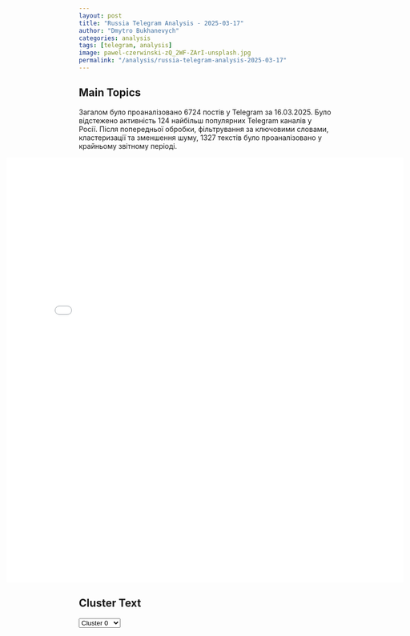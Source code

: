 ```yaml
---
layout: post
title: "Russia Telegram Analysis - 2025-03-17"
author: "Dmytro Bukhanevych"
categories: analysis
tags: [telegram, analysis]
image: pawel-czerwinski-zQ_2WF-ZArI-unsplash.jpg
permalink: "/analysis/russia-telegram-analysis-2025-03-17"
---
```


<style>
    /* Adjusting iframe-container styles */
    .wide-iframe-container {
        width: calc(100% + 30vw);  /* Extending the width */
        margin-left: -15vw;       /* Negative margin to push to the left */
        overflow: hidden;         /* In case the iframe content spills over */
    }

    .wide-iframe-container iframe {
        width: 100%;  /* Making the iframe take the full width of its container */
        border: none; /* Removing any borders from the iframe */
    }

    /* Toggle mechanism */
    .hidden {
        display: none;
    }
    
    .show-content-target:checked + .show-content {
        display: block;
    }
</style>

<h2>Main Topics</h2>
<p>Загалом було проаналізовано 6724 постів у Telegram за 16.03.2025. Було відстежено активність 124 найбільш популярних Telegram каналів у Росії. Після попередньої обробки, фільтрування за ключовими словами, кластеризації та зменшення шуму, 1327 текстів було проаналізовано у крайньому звітному періоді.</p>
<!-- Embedding Main Plotly Visualization -->
<div class="wide-iframe-container">
    <iframe src="{{site.baseurl}}/visualizations/2025-03-17/fig_topics_time.html" height="850"></iframe>
</div>


<h2>Cluster Text</h2>

<!-- Dropdown to select a cluster -->
<select id="clusterSelector" onchange="displayClusterText()">
<option value="0">Cluster 0</option><option value="1">Cluster 1</option><option value="2">Cluster 2</option><option value="3">Cluster 3</option><option value="4">Cluster 4</option><option value="5">Cluster 5</option><option value="6">Cluster 6</option><option value="7">Cluster 7</option><option value="8">Cluster 8</option><option value="9">Cluster 9</option><option value="10">Cluster 10</option><option value="11">Cluster 11</option><option value="12">Cluster 12</option><option value="13">Cluster 13</option><option value="14">Cluster 14</option><option value="15">Cluster 15</option>
</select>

<!-- Display area for the selected cluster's text -->
<div id="clusterTextDisplay" class="hidden"></div>

<script type="text/javascript">
    var clusterDetails = {"0": "<b>Total Posts:</b> 186<br><b>Date:</b> 2025-03-16 04:09:26+00:00<br><b>Author:</b> dimsmirnov175<br><b>Link:</b> https://t.me/s/dimsmirnov175/92801<br><b>Subscribers:</b> 349050<br><b>Text:</b> \u0422\u0435\u043a\u0441\u0442: \u041c\u0438\u043d\u043e\u0431\u043e\u0440\u043e\u043d\u044b \u0420\u043e\u0441\u0441\u0438\u0438:\u0412 \u0442\u0435\u0447\u0435\u043d\u0438\u0435 \u043f\u0440\u043e\u0448\u0435\u0434\u0448\u0435\u0439 \u043d\u043e\u0447\u0438 \u0434\u0435\u0436\u0443\u0440\u043d\u044b\u043c\u0438 \u0441\u0440\u0435\u0434\u0441\u0442\u0432\u0430\u043c\u0438 \u041f\u0412\u041e \u043f\u0435\u0440\u0435\u0445\u0432\u0430\u0447\u0435\u043d \u0438 \u0443\u043d\u0438\u0447\u0442\u043e\u0436\u0435\u043d 31 \u0443\u043a\u0440\u0430\u0438\u043d\u0441\u043a\u0438\u0439 \u0431\u0435\u0441\u043f\u0438\u043b\u043e\u0442\u043d\u044b\u0439 \u043b\u0435\u0442\u0430\u0442\u0435\u043b\u044c\u043d\u044b\u0439 \u0430\u043f\u043f\u0430\u0440\u0430\u0442: 16 \u0411\u041f\u041b\u0410 \u2013 \u043d\u0430\u0434 \u0442\u0435\u0440\u0440\u0438\u0442\u043e\u0440\u0438\u0435\u0439 \u0412\u043e\u0440\u043e\u043d\u0435\u0436\u0441\u043a\u043e\u0439 \u043e\u0431\u043b\u0430\u0441\u0442\u0438, 9 \u0411\u041f\u041b\u0410 \u2013 \u043d\u0430\u0434 \u0442\u0435\u0440\u0440\u0438\u0442\u043e\u0440\u0438\u0435\u0439 \u0411\u0435\u043b\u0433\u043e\u0440\u043e\u0434\u0441\u043a\u043e\u0439 \u043e\u0431\u043b\u0430\u0441\u0442\u0438, 5 \u0411\u041f\u041b\u0410 \u2013 \u043d\u0430\u0434 \u0442\u0435\u0440\u0440\u0438\u0442\u043e\u0440\u0438\u0435\u0439 \u0420\u043e\u0441\u0442\u043e\u0432\u0441\u043a\u043e\u0439 \u043e\u0431\u043b\u0430\u0441\u0442\u0438,1 \u0411\u041f\u041b\u0410 \u2013 \u043d\u0430\u0434 \u0442\u0435\u0440\u0440\u0438\u0442\u043e\u0440\u0438\u0435\u0439 \u041a\u0443\u0440\u0441\u043a\u043e\u0439 \u043e\u0431\u043b\u0430\u0441\u0442\u0438.\u041f\u043e\u0434\u043f\u0438\u0448\u0438\u0441\u044c \u043d\u0430 \u041f\u0423\u041b N3", "1": "<b>Total Posts:</b> 114<br><b>Date:</b> 2025-03-16 07:02:36+00:00<br><b>Author:</b> ejdailyru<br><b>Link:</b> https://t.me/s/ejdailyru/310172<br><b>Subscribers:</b> 569298<br><b>Text:</b> \u0422\u0435\u043a\u0441\u0442: \u0426\u0435\u043d\u0442\u0440\u0430\u043b\u044c\u043d\u043e\u0435 \u043a\u043e\u043c\u0430\u043d\u0434\u043e\u0432\u0430\u043d\u0438\u0435 \u0421\u0428\u0410 \u043f\u0443\u0431\u043b\u0438\u043a\u0443\u0435\u0442 \u043a\u0430\u0434\u0440\u044b \u0443\u0434\u0430\u0440\u043e\u0432 \u043f\u043e \u0439\u0435\u043c\u0435\u043d\u0441\u043a\u0438\u043c \u0445\u0443\u0441\u0438\u0442\u0430\u043c, \u043a\u043e\u0442\u043e\u0440\u044b\u043c \u0422\u0440\u0430\u043c\u043f \u043d\u0430\u043a\u0430\u043d\u0443\u043d\u0435 \u0432\u044b\u0434\u0432\u0438\u043d\u0443\u043b \u0443\u043b\u044c\u0442\u0438\u043c\u0430\u0442\u0443\u043c \u043e \u043f\u0440\u0435\u043a\u0440\u0430\u0449\u0435\u043d\u0438\u0438 \u0430\u0442\u0430\u043a \u0432 \u041a\u0440\u0430\u0441\u043d\u043e\u043c \u043c\u043e\u0440\u0435. \u041f\u043e \u0434\u0430\u043d\u043d\u044b\u043c CNN, \u043f\u043b\u0430\u043d\u0438\u0440\u0443\u044e\u0442\u0441\u044f \u0432\u043e\u0437\u0434\u0443\u0448\u043d\u044b\u0435 \u0443\u0434\u0430\u0440\u044b, \u043e \u043d\u0430\u0437\u0435\u043c\u043d\u043e\u0439 \u043e\u043f\u0435\u0440\u0430\u0446\u0438\u0438 \u043f\u043e\u043a\u0430 \u0440\u0435\u0447\u0438 \u043d\u0435 \u0438\u0434\u0435\u0442. \u0422\u0435\u043c \u0432\u0440\u0435\u043c\u0435\u043d\u0435\u043c \u0419\u0435\u043c\u0435\u043d \u0437\u0430\u044f\u0432\u0438\u043b, \u0447\u0442\u043e \u0432\u0441\u043b\u0435\u0434\u0441\u0442\u0432\u0438\u0435 \u0443\u0434\u0430\u0440\u043e\u0432 \u043f\u043e\u0433\u0438\u0431\u043b\u0438 \u0441\u0432\u044b\u0448\u0435 30 \u0433\u0440\u0430\u0436\u0434\u0430\u043d\u0441\u043a\u0438\u0445, \u0430 \u0442\u0430\u043a\u0436\u0435 \u043f\u043e\u0441\u0442\u0440\u0430\u0434\u0430\u043b\u0430 \u044d\u043b\u0435\u043a\u0442\u0440\u043e\u0441\u0442\u0430\u043d\u0446\u0438\u044f, \u0447\u0442\u043e \u043f\u0440\u0438\u0432\u0435\u043b\u043e \u043a \u043e\u0442\u043a\u043b\u044e\u0447\u0435\u043d\u0438\u044f\u043c \u0441\u0432\u0435\u0442\u0430 \u0432 \u0433\u043e\u0440\u043e\u0434\u0435 \u0414\u0430\u0445\u044c\u044f\u043d. \u0425\u0443\u0441\u0438\u0442\u044b \u0432\u044b\u0440\u0430\u0437\u0438\u043b\u0438 \u0436\u0435\u043b\u0430\u043d\u0438\u0435 \u043d\u0430\u0447\u0430\u0442\u044c \u043f\u0435\u0440\u0435\u0433\u043e\u0432\u043e\u0440\u044b \u0441 \u0421\u0428\u0410 \u0432 \u0441\u043b\u0443\u0447\u0430\u0435 \u0441\u043e\u043e\u0442\u0432\u0435\u0442\u0441\u0442\u0432\u0443\u044e\u0449\u0435\u0433\u043e \u043d\u0430\u043c\u0435\u0440\u0435\u043d\u0438\u044f \u0441\u043e \u0441\u0442\u043e\u0440\u043e\u043d\u044b \u0412\u0430\u0448\u0438\u043d\u0433\u0442\u043e\u043d\u0430, \u0441\u043e\u043e\u0431\u0449\u0430\u0435\u0442 Al Araby.\u041f\u043b\u0430\u0442\u0444\u043e\u0440\u043c\u0430 X (ru)|\u041f\u043b\u0430\u0442\u0444\u043e\u0440\u043ca \u0425 (eng)|BlueSky|WhatsApp", "2": "<b>Total Posts:</b> 56<br><b>Date:</b> 2025-03-16 17:43:54+00:00<br><b>Author:</b> ukr_2025_ru<br><b>Link:</b> https://t.me/s/ukr_2025_ru/237898<br><b>Subscribers:</b> 485215<br><b>Text:</b> \u0422\u0435\u043a\u0441\u0442: \u2755 \u041e\u043f\u0430\u0441\u043d\u043e\u0441\u0442\u044c \u0430\u0442\u0430\u043a\u0438 \u0411\u041f\u041b\u0410 \u043e\u0431\u044a\u044f\u0432\u043b\u0435\u043d\u0430 \u0432 \u0422\u0430\u043c\u0431\u043e\u0432\u0441\u043a\u043e\u0439 \u043e\u0431\u043b\u0430\u0441\u0442\u0438\u0414\u0440\u0443\u0433\u0438\u0435 \u043d\u043e\u0432\u043e\u0441\u0442\u0438 \u043a \u044d\u0442\u043e\u043c\u0443 \u0447\u0430\u0441\u0443:\ud83d\udfe6 \u0410\u0440\u0442\u0438\u043b\u043b\u0435\u0440\u0438\u044f \u0412\u0421\u0423 \u0443\u043d\u0438\u0447\u0442\u043e\u0436\u0438\u043b\u0430 \u043f\u0440\u0430\u043a\u0442\u0438\u0447\u0435\u0441\u043a\u0438 \u0432\u0441\u0435 \u0434\u043e\u043c\u0430 \u0432 \u0445\u0443\u0442\u043e\u0440\u0430\u0445 \u0418\u0432\u0430\u0448\u043a\u043e\u0432\u0441\u043a\u0438\u0439 \u0438 \u041f\u0440\u0430\u0432\u0434\u0430 \u0432 \u041a\u0443\u0440\u0441\u043a\u043e\u0439 \u043e\u0431\u043b\u0430\u0441\u0442\u0438, \u043f\u044b\u0442\u0430\u044f\u0441\u044c \u043e\u0441\u0442\u0430\u043d\u043e\u0432\u0438\u0442\u044c \u043f\u0440\u043e\u0434\u0432\u0438\u0436\u0435\u043d\u0438\u0435 \u0440\u043e\u0441\u0441\u0438\u0439\u0441\u043a\u0438\u0445 \u0441\u0438\u043b, \u0440\u0430\u0441\u0441\u043a\u0430\u0437\u0430\u043b \u0421\u041c\u0418 \u0431\u043e\u0435\u0446 \u0441\u043f\u0435\u0446\u043d\u0430\u0437\u0430 \"\u0410\u0445\u043c\u0430\u0442\" \u0433\u0440\u0443\u043f\u043f\u0438\u0440\u043e\u0432\u043a\u0438 \u0432\u043e\u0439\u0441\u043a \"\u0421\u0435\u0432\u0435\u0440\" \u0441 \u043f\u043e\u0437\u044b\u0432\u043d\u044b\u043c \"\u0420\u0430\u043b\u044c\u0444\".\ud83d\udfe6 \u0411\u044b\u0432\u0448\u0435\u0433\u043e \u0443\u043a\u0440\u0430\u0438\u043d\u0441\u043a\u043e\u0433\u043e \u0432\u043e\u0435\u043d\u043d\u043e\u0441\u043b\u0443\u0436\u0430\u0449\u0435\u0433\u043e \u0437\u0430\u0434\u0435\u0440\u0436\u0430\u043b\u0438 \u0432 \u043e\u0441\u0432\u043e\u0431\u043e\u0436\u0434\u0435\u043d\u043d\u043e\u043c \u041a\u0443\u0440\u0430\u0445\u043e\u0432\u043e \u0414\u041d\u0420 \u0432 \u0440\u0430\u043c\u043a\u0430\u0445 \u043f\u0430\u0442\u0440\u0443\u043b\u0438\u0440\u043e\u0432\u0430\u043d\u0438\u044f \u0433\u043e\u0440\u043e\u0434\u0430 \u0438 \u043e\u0442\u0440\u0430\u0431\u043e\u0442\u043a\u0438 \u043e\u043f\u0435\u0440\u0430\u0442\u0438\u0432\u043d\u043e\u0439 \u0438\u043d\u0444\u043e\u0440\u043c\u0430\u0446\u0438\u0438, \u043e\u043d \u0434\u043e\u0431\u0440\u043e\u0432\u043e\u043b\u044c\u043d\u043e \u0432\u0441\u0442\u0443\u043f\u0438\u043b \u0432 \u0412\u0421\u0423 \u0438 \u0443\u0447\u0430\u0441\u0442\u0432\u043e\u0432\u0430\u043b \u0432 \u043e\u0431\u0441\u0442\u0440\u0435\u043b\u0430\u0445 \u0414\u043e\u043d\u0431\u0430\u0441\u0441\u0430, \u0440\u0430\u0441\u0441\u043a\u0430\u0437\u0430\u043b \u0420\u0418\u0410 \u041d\u043e\u0432\u043e\u0441\u0442\u0438 \u0441\u043e\u0442\u0440\u0443\u0434\u043d\u0438\u043a \u041c\u0412\u0414 \u043f\u043e \u0414\u041d\u0420 \u0441 \u043f\u043e\u0437\u044b\u0432\u043d\u044b\u043c \"\u041c\u043e\u0441\u043a\u0432\u0430\";\ud83d\udfe6 \u0425\u0443\u0441\u0438\u0442\u044b \u043f\u0440\u0438\u0433\u0440\u043e\u0437\u0438\u043b\u0438 \u0430\u0442\u0430\u043a\u043e\u0432\u0430\u0442\u044c \u0432\u0441\u0435 \u0432\u043e\u0435\u043d\u043d\u044b\u0435 \u043a\u043e\u0440\u0430\u0431\u043b\u0438 \u0421\u0428\u0410 \u0432 \u041a\u0440\u0430\u0441\u043d\u043e\u043c \u043c\u043e\u0440\u0435 \u0432 \u043e\u0442\u0432\u0435\u0442 \u043d\u0430 \u0443\u0434\u0430\u0440\u044b \u043f\u043e \u0419\u0435\u043c\u0435\u043d\u0443;\ud83d\udfe6 \u0412\u043b\u0430\u0441\u0442\u0438 \u0424\u0438\u043d\u043b\u044f\u043d\u0434\u0438\u0438, \u043a \u043a\u043e\u0442\u043e\u0440\u044b\u043c \u0421\u0428\u0410 \u043e\u0431\u0440\u0430\u0442\u0438\u043b\u0438\u0441\u044c \u0437\u0430 \u044d\u043a\u0441\u043f\u043e\u0440\u0442\u043e\u043c \u044f\u0438\u0446 \u043d\u0430 \u0444\u043e\u043d\u0435 \u0438\u0445 \u0434\u0435\u0444\u0438\u0446\u0438\u0442\u0430 \u0432 \u0441\u0442\u0440\u0430\u043d\u0435, \u043e\u0442\u043a\u0430\u0437\u0430\u043b\u0438\u0441\u044c \u043f\u0440\u0435\u0434\u043e\u0441\u0442\u0430\u0432\u043b\u044f\u0442\u044c \u044f\u0439\u0446\u0430 \u043d\u0430 \u0444\u043e\u043d\u0435 \u0432\u043e\u0437\u043c\u043e\u0436\u043d\u044b\u0445 \u0442\u0440\u0443\u0434\u043d\u043e\u0441\u0442\u0435\u0439 \u0441 \u0431\u044e\u0440\u043e\u043a\u0440\u0430\u0442\u0438\u0435\u0439 \u0438 \u043f\u0440\u043e\u0432\u0435\u0440\u043a\u0430\u043c\u0438, \u0441\u043e\u043e\u0431\u0449\u0438\u043b \u0442\u0435\u043b\u0435\u0440\u0430\u0434\u0438\u043e\u0432\u0435\u0449\u0430\u0442\u0435\u043b\u044c Yle.\u0423\u043a\u0440\u0430\u0438\u043d\u0430.\u0440\u0443 \u2014 \u043f\u043e\u0434\u043f\u0438\u0441\u0430\u0442\u044c\u0441\u044f \u0438 \u0437\u043d\u0430\u0442\u044c \u0431\u043e\u043b\u044c\u0448\u0435 \ud83d\udc4d", "3": "<b>Total Posts:</b> 49<br><b>Date:</b> 2025-03-16 13:03:30+00:00<br><b>Author:</b> dva_majors<br><b>Link:</b> https://t.me/s/dva_majors/66900<br><b>Subscribers:</b> 1235883<br><b>Text:</b> \u0422\u0435\u043a\u0441\u0442: \u0414\u0435\u043b\u0430\u043b \u044d\u0442\u043e\u0442 \u043f\u043e\u0441\u0442 \u043f\u0440\u043e \u0431\u0430\u0431\u0443\u0448\u043a\u0443 \u0438 \u0437\u0443\u0431 \u043d\u0430 \u0437\u0443\u0431 \u043d\u0435 \u043f\u043e\u043f\u0430\u0434\u0430\u043b \u043e\u0442 \u0437\u043b\u043e\u0441\u0442\u0438 \u0438 \u043e\u0442\u0447\u0430\u044f\u043d\u0438\u044f. \u041f\u0440\u043e\u0441\u0442\u043e \u0434\u043e\u043b\u0431\u0430\u043d\u043d\u044b\u0435 \u0442\u0432\u0430\u0440\u0438.\u042f \u043f\u043e\u043c\u043d\u044e \u0442\u0435 \u0434\u043d\u0438 \u043f\u0440\u043e\u0440\u044b\u0432\u043e\u0432 \u0412\u0421\u0423. \u0418\u043d\u0444\u043e\u0440\u043c\u0430\u0446\u0438\u043e\u043d\u043d\u044b\u0439 \u0434\u0438\u0441\u0441\u043e\u043d\u0430\u043d\u0441 \u0438\u0437-\u0437\u0430 \u0442\u0432\u0430\u0440\u0435\u0439, \u043a\u043e\u0442\u043e\u0440\u044b\u0435 \u043f\u0438\u0441\u0430\u043b\u0438 \"\u0447\u0442\u043e \u043d\u0438\u0447\u0435\u0433\u043e \u0441\u0442\u0440\u0430\u0448\u043d\u043e\u0433\u043e \u0442\u0430\u043c \u043d\u0435\u0442, \u043e\u0431\u044b\u0447\u043d\u044b\u0435 \u0414\u0420\u0413\". \u0415\u0449\u0435 \u0435\u0445\u0438\u0434\u043d\u043e \u0432\u044b\u0441\u043c\u0435\u0438\u0432\u0430\u043b\u0438 \u0442\u0435\u0445, \u043a\u0442\u043e \u043f\u0438\u0441\u0430\u043b \u0438 \u0440\u0430\u0441\u0441\u043a\u0430\u0437\u044b\u0432\u0430\u043b, \u0447\u0442\u043e \u0441\u0438\u0442\u0443\u0430\u0446\u0438\u044f \u043e\u0447\u0435\u043d\u044c \u0441\u0435\u0440\u044c\u0435\u0437\u043d\u0430\u044f. \u041f\u043e\u043c\u043d\u044e \u0442\u043e \u043a\u043e\u043b\u0438\u0447\u0435\u0441\u0442\u0432\u043e \u043b\u044e\u0434\u0435\u0439, \u043a\u043e\u0442\u043e\u0440\u044b\u0435 \u0441\u043f\u0440\u0430\u0448\u0438\u0432\u0430\u043b\u0438 \u043e \u0446\u0435\u043b\u0435\u0441\u043e\u043e\u0431\u0440\u0430\u0437\u043d\u043e\u0441\u0442\u0438 \u0432\u044b\u0432\u043e\u0437\u0430 \u0441\u0432\u043e\u0438\u0445 \u0440\u043e\u0434\u0438\u0442\u0435\u043b\u0435\u0439/\u0440\u043e\u0434\u0441\u0442\u0432\u0435\u043d\u043d\u0438\u043a\u043e\u0432 \u0441 \u0442\u043e\u0433\u0434\u0430 \u0435\u0449\u0435 \u043d\u0435 \u043e\u043a\u043a\u0443\u043f\u0438\u0440\u043e\u0432\u0430\u043d\u043d\u044b\u0445 \u0442\u0435\u0440\u0440\u0438\u0442\u043e\u0440\u0438\u0439, \u043f\u043e\u0442\u043e\u043c\u0443 \u0447\u0442\u043e \u043e\u0434\u043d\u0438 \u043f\u0438\u0448\u0443\u0442, \u0432\u0441\u0435 \u0445\u043e\u0440\u043e\u0448\u043e, \u0430 \u0434\u0440\u0443\u0433\u0438\u0435 \u2014 \u043d\u0430\u043e\u0431\u043e\u0440\u043e\u0442. \u041f\u043e\u043c\u043d\u044e, \u043a\u0430\u043a \u0443\u0434\u0430\u043b\u043e\u0441\u044c \u043e\u0442\u0433\u043e\u0432\u043e\u0440\u0438\u0442\u044c \u043f\u0430\u0440\u0443 \u043c\u043e\u0438\u0445 \u0447\u0438\u0442\u0430\u0442\u0435\u043b\u0435\u0439 \u0435\u0445\u0430\u0442\u044c \u0441\u0430\u043c\u043e\u043c\u0443 \u0437\u0430 \u0431\u043b\u0438\u0437\u043a\u0438\u043c\u0438, \u043f\u043e\u0442\u043e\u043c\u0443 \u0447\u0442\u043e \u0432 \u0440\u0435\u0430\u043b\u044c\u043d\u043e\u0441\u0442\u0438 \u0442\u0435\u0440\u0440\u0438\u0442\u043e\u0440\u0438\u044f \u0443\u0436\u0435 \u0431\u044b\u043b\u0430 \u0441\u0435\u0440\u043e\u0439 \u0437\u043e\u043d\u043e\u0439, \u0440\u044f\u0434\u043e\u043c \u0441\u043e\u0432\u0441\u0435\u043c \u0432\u0435\u043b\u0438\u0441\u044c \u0431\u043e\u0438. \u042d\u0442\u043e \u0431\u044b\u043b\u043e \u043e\u0447\u0435\u043d\u044c \u043e\u043f\u0430\u0441\u043d\u043e, \u0431\u0435\u0437 \u043f\u043e\u0434\u0433\u043e\u0442\u043e\u0432\u043a\u0438.\u0422\u043e\u0433\u0434\u0430 \u043d\u0435 \u0443\u0441\u043f\u0435\u043b \u0441\u043a\u0430\u0437\u0430\u0442\u044c, \u043d\u043e \u0441\u043f\u0430\u0441\u0438\u0431\u043e \u0442\u0435\u043c, \u043a\u0442\u043e \u0442\u043e\u0433\u0434\u0430 \u043e\u0442\u043a\u043b\u0438\u043a\u043d\u0443\u043b\u0441\u044f \u043d\u0430 \u043c\u043e\u0438 \u043f\u0440\u043e\u0441\u044c\u0431\u044b \u0438 \u043f\u0440\u0435\u0434\u043e\u0441\u0442\u0430\u0432\u043b\u044f\u043b \u044d\u0432\u0430\u043a\u0443\u0438\u0440\u043e\u0432\u0430\u043d\u043d\u044b\u043c \u043d\u0430\u0448\u0435\u0439 \u0431\u044b\u0441\u0442\u0440\u043e \u0441\u0444\u043e\u0440\u043c\u0438\u0440\u043e\u0432\u0430\u0432\u0448\u0435\u0439\u0441\u044f \u043a\u043e\u043c\u0430\u043d\u0434\u043e\u0439 \u043a\u0440\u043e\u0432, \u0435\u0434\u0443 \u0438 \u043b\u044e\u0431\u0443\u044e \u0434\u0440\u0443\u0433\u0443\u044e \u043f\u043e\u043c\u043e\u0449\u044c. \u0422\u043e\u0433\u0434\u0430 \u0435\u0435 \u043f\u0440\u0435\u0434\u043b\u0430\u0433\u0430\u043b\u0438 \u043d\u0435 \u043f\u0440\u043e\u0441\u0442\u043e \u0441 \u0431\u043b\u0438\u0436\u0430\u0439\u0448\u0438\u0445 \u0440\u0435\u0433\u0438\u043e\u043d\u043e\u0432, \u0430 \u0431\u043b\u0438\u0436\u0430\u0439\u0448\u0438\u0445 \u0441\u0442\u0440\u0430\u043d.@belarusian_silovik", "4": "<b>Total Posts:</b> 161<br><b>Date:</b> 2025-03-16 13:53:08+00:00<br><b>Author:</b> dmytrogordon_official<br><b>Link:</b> https://t.me/s/dmytrogordon_official/91707<br><b>Subscribers:</b> 326858<br><b>Text:</b> \u0422\u0435\u043a\u0441\u0442: \u0421\u0442\u043e\u0440\u043e\u043d\u044b \u0441\u0443\u0437\u0438\u043b\u0438 \u0440\u0430\u0437\u043d\u043e\u0433\u043b\u0430\u0441\u0438\u044f \u2014 \u0441\u043f\u0435\u0446\u043f\u043e\u0441\u043b\u0430\u043d\u043d\u0438\u043a \u043f\u0440\u0435\u0437\u0438\u0434\u0435\u043d\u0442\u0430 \u0421\u0428\u0410 \u0421\u0442\u0438\u0432 \u0412\u0438\u0442\u043a\u043e\u0444\u0444 \u0432 \u044d\u0444\u0438\u0440\u0435 CNN \u0440\u0430\u0441\u0441\u043a\u0430\u0437\u0430\u043b \u043e \u043f\u0435\u0440\u0435\u0433\u043e\u0432\u043e\u0440\u043d\u043e\u043c \u043f\u0440\u043e\u0446\u0435\u0441\u0441\u0435 \u0441 \u0440\u0444\u0412\u0435\u0434\u0443\u0449\u0438\u0439 \u0432 \u0432\u043e\u043f\u0440\u043e\u0441\u0435 \u043f\u0435\u0440\u0435\u0447\u0438\u0441\u043b\u0438\u043b \u0442\u0440\u0435\u0431\u043e\u0432\u0430\u043d\u0438\u044f \u043f\u0443\u0442\u0438\u043d\u0430 \u043a \u0423\u043a\u0440\u0430\u0438\u043d\u0435: \u043f\u043e\u043b\u043d\u0443\u044e \u043a\u0430\u043f\u0438\u0442\u0443\u043b\u044f\u0446\u0438\u044e \u0443\u043a\u0440\u0430\u0438\u043d\u0441\u043a\u0438\u0445 \u0432\u043e\u0439\u0441\u043a \u0432 \u043a\u0443\u0440\u0441\u043a\u043e\u043c \u0440\u0435\u0433\u0438\u043e\u043d\u0435, \u043c\u0435\u0436\u0434\u0443\u043d\u0430\u0440\u043e\u0434\u043d\u043e\u0435 \u043f\u0440\u0438\u0437\u043d\u0430\u043d\u0438\u0435 \u0442\u043e\u0433\u043e, \u0447\u0442\u043e \u043e\u043a\u043a\u0443\u043f\u0438\u0440\u043e\u0432\u0430\u043d\u043d\u0430\u044f \u0440\u0444 \u0442\u0435\u0440\u0440\u0438\u0442\u043e\u0440\u0438\u044f \u0423\u043a\u0440\u0430\u0438\u043d\u044b \u0431\u043e\u043b\u044c\u0448\u0435 \u043d\u0435 \u043f\u0440\u0438\u043d\u0430\u0434\u043b\u0435\u0436\u0438\u0442 \u041a\u0438\u0435\u0432\u0443, \u043e\u0433\u0440\u0430\u043d\u0438\u0447\u0435\u043d\u043d\u044b\u0435 \u0432\u043e\u0437\u043c\u043e\u0436\u043d\u043e\u0441\u0442\u0438 \u043c\u043e\u0431\u0438\u043b\u0438\u0437\u0430\u0446\u0438\u0438, \u043f\u0440\u0435\u043a\u0440\u0430\u0449\u0435\u043d\u0438\u0435 \u0437\u0430\u043f\u0430\u0434\u043d\u043e\u0439 \u0432\u043e\u0435\u043d\u043d\u043e\u0439 \u043f\u043e\u043c\u043e\u0449\u0438 \u0423\u043a\u0440\u0430\u0438\u043d\u0435 \u0438 \u0437\u0430\u043f\u0440\u0435\u0442 \u043d\u0430 \u043f\u0440\u0435\u0431\u044b\u0432\u0430\u043d\u0438\u0435 \u0438\u043d\u043e\u0441\u0442\u0440\u0430\u043d\u043d\u044b\u0445 \u043c\u0438\u0440\u043e\u0442\u0432\u043e\u0440\u0446\u0435\u0432, \u0442\u0430\u043a\u0438\u0445 \u043a\u0430\u043a \u0444\u0440\u0430\u043d\u0446\u0443\u0437\u0441\u043a\u0438\u0435 \u0438\u043b\u0438 \u0431\u0440\u0438\u0442\u0430\u043d\u0441\u043a\u0438\u0435 \u0441\u043e\u043b\u0434\u0430\u0442\u044b, \u0432 \u0423\u043a\u0440\u0430\u0438\u043d\u0435. \u0412\u0435\u0434\u0443\u0449\u0438\u0439 \u0441\u043f\u0440\u043e\u0441\u0438\u043b \u0412\u0438\u0442\u043a\u043e\u0444\u0444\u0430, \u0435\u0441\u043b\u0438 \u044d\u0442\u043e \u0442\u043e, \u0447\u0435\u0433\u043e \u0445\u043e\u0447\u0435\u0442 \u043f\u0443\u0442\u0438\u043d, \u0442\u043e \u0431\u0435\u0441\u043f\u043e\u043a\u043e\u0438\u0442\u0441\u044f \u043b\u0438 \u0422\u0440\u0430\u043c\u043f, \u0447\u0442\u043e \u043f\u0440\u0438\u043d\u044f\u0442\u0438\u0435 \u044d\u0442\u0438\u0445 \u0443\u0441\u043b\u043e\u0432\u0438\u0439 \u043c\u043e\u0436\u0435\u0442 \u043f\u043e\u0434\u0433\u043e\u0442\u043e\u0432\u0438\u0442\u044c \u043f\u043e\u0447\u0432\u0443 \u0434\u043b\u044f \u0435\u0449\u0435 \u043e\u0434\u043d\u043e\u0433\u043e \u0440\u043e\u0441\u0441\u0438\u0439\u0441\u043a\u043e\u0433\u043e \u0432\u0442\u043e\u0440\u0436\u0435\u043d\u0438\u044f.\u0412\u0438\u0442\u043a\u043e\u0444\u0444 \u043e\u0442\u0432\u0435\u0442\u0438\u043b, \u0447\u0442\u043e \u043f\u043e\u0441\u043b\u0435 \u043f\u0435\u0440\u0435\u0433\u043e\u0432\u043e\u0440\u043e\u0432 \"\u0441\u0442\u043e\u0440\u043e\u043d\u044b \u043d\u0430\u043c\u043d\u043e\u0433\u043e \u0431\u043b\u0438\u0436\u0435\". \u0418 \u0435\u0441\u0442\u044c \"\u043d\u0435\u043a\u043e\u0442\u043e\u0440\u044b\u0435 \u0434\u0435\u0439\u0441\u0442\u0432\u0438\u0442\u0435\u043b\u044c\u043d\u043e \u043f\u043e\u0437\u0438\u0442\u0438\u0432\u043d\u044b\u0435 \u0440\u0435\u0437\u0443\u043b\u044c\u0442\u0430\u0442\u044b, \u0432\u044b\u0442\u0435\u043a\u0430\u044e\u0449\u0438\u0435 \u0438\u0437 \u043e\u0431\u0441\u0443\u0436\u0434\u0435\u043d\u0438\u0439 \u0432 \u0421\u0430\u0443\u0434\u043e\u0432\u0441\u043a\u043e\u0439 \u0410\u0440\u0430\u0432\u0438\u0438, \u043a\u043e\u0442\u043e\u0440\u044b\u0435 \u0432\u0435\u043b\u0438 \u043d\u0430\u0448 \u0441\u043e\u0432\u0435\u0442\u043d\u0438\u043a \u043f\u043e \u043d\u0430\u0446\u0431\u0435\u0437\u043e\u043f\u0430\u0441\u043d\u043e\u0441\u0442\u0438 \u041c\u0430\u0439\u043a \u0423\u043e\u043b\u0442\u0446 \u0438 \u043d\u0430\u0448 \u0433\u043e\u0441\u0441\u0435\u043a\u0440\u0435\u0442\u0430\u0440\u044c \u041c\u0430\u0440\u043a\u043e \u0420\u0443\u0431\u0438\u043e\". \u0412\u0438\u0442\u043a\u043e\u0444\u0444 \u0442\u0430\u043a\u0436\u0435 \u043e\u043f\u0438\u0441\u0430\u043b \u0441\u0432\u043e\u044e \u0431\u0435\u0441\u0435\u0434\u0443 \u0441 \u043f\u0443\u0442\u0438\u043d\u044b\u043c \u043a\u0430\u043a \u043f\u043e\u0437\u0438\u0442\u0438\u0432\u043d\u0443\u044e.\u0412\u0438\u0442\u043a\u043e\u0444\u0444 \u0434\u043e\u0431\u0430\u0432\u0438\u043b, \u0447\u0442\u043e \u0421\u0428\u0410 \u0432\u0435\u0434\u0443\u0442 \u043f\u0435\u0440\u0435\u0433\u043e\u0432\u043e\u0440\u044b \u0441 \u0423\u043a\u0440\u0430\u0438\u043d\u043e\u0439 \u0438 \"\u0441\u043e \u0432\u0441\u0435\u043c\u0438 \u0437\u0430\u0438\u043d\u0442\u0435\u0440\u0435\u0441\u043e\u0432\u0430\u043d\u043d\u044b\u043c\u0438 \u0441\u0442\u043e\u0440\u043e\u043d\u0430\u043c\u0438 \u0432 \u0415\u0432\u0440\u043e\u043f\u0435, \u0432 \u0442\u043e\u043c \u0447\u0438\u0441\u043b\u0435 \u0441\u043e \u0432\u0441\u0435\u043c\u0438 \u0441\u0442\u0440\u0430\u043d\u0430\u043c\u0438-\u0443\u0447\u0430\u0441\u0442\u043d\u0438\u0446\u0430\u043c\u0438, \u0432\u043a\u043b\u044e\u0447\u0430\u044f \u0424\u0440\u0430\u043d\u0446\u0438\u044e, \u041d\u043e\u0440\u0432\u0435\u0433\u0438\u044e, \u0424\u0438\u043d\u043b\u044f\u043d\u0434\u0438\u044e\".@dmytrogordon_official", "5": "<b>Total Posts:</b> 31<br><b>Date:</b> 2025-03-16 08:00:03+00:00<br><b>Author:</b> chtddd<br><b>Link:</b> https://t.me/s/chtddd/83413<br><b>Subscribers:</b> 453399<br><b>Text:</b> \u0422\u0435\u043a\u0441\u0442: \ud83e\udd26\ud83c\udffb\u200d\u2640\ufe0f\u0422\u0440\u0430\u043c\u043f \u0437\u0430\u0433\u043b\u0443\u0448\u0438\u043b \u00ab\u0420\u0430\u0434\u0438\u043e \u0421\u0432\u043e\u0431\u043e\u0434\u0430\u00bb. \u0421\u043f\u0443\u0441\u0442\u044f 75 \u043b\u0435\u0442 \u0432\u0435\u0449\u0430\u043d\u0438\u044f. \u041f\u043e\u0442\u043e\u043c\u0443 \u0447\u0442\u043e \u0422\u0440\u0430\u043c\u043f \u0440\u0430\u0441\u043f\u043e\u0440\u044f\u0434\u0438\u043b\u0441\u044f \u0441\u043e\u043a\u0440\u0430\u0442\u0438\u0442\u044c \u0410\u0433\u0435\u043d\u0442\u0441\u0442\u0432\u043e \u0421\u0428\u0410 \u043f\u043e \u0433\u043b\u043e\u0431\u0430\u043b\u044c\u043d\u044b\u043c \u043c\u0435\u0434\u0438\u0430 (USAGM), \u0437\u0430 \u0441\u0447\u0451\u0442 \u043a\u043e\u0442\u043e\u0440\u043e\u0433\u043e \u0444\u0438\u043d\u0430\u043d\u0441\u0438\u0440\u043e\u0432\u0430\u043b\u0438\u0441\u044c \u00ab\u0420\u0430\u0434\u0438\u043e \u0421\u0432\u043e\u0431\u043e\u0434\u0430\u00bb, \u00ab\u0413\u043e\u043b\u043e\u0441 \u0410\u043c\u0435\u0440\u0438\u043a\u0438\u00bb, \u00ab\u041d\u0430\u0441\u0442\u043e\u044f\u0449\u0435\u0435 \u0432\u0440\u0435\u043c\u044f\u00bb. \u0413\u0440\u0430\u043d\u0442 \u044f\u043a\u043e\u0431\u044b \u00ab\u0431\u043e\u043b\u044c\u0448\u0435 \u043d\u0435 \u0441\u043e\u043e\u0442\u0432\u0435\u0442\u0441\u0442\u0432\u0443\u0435\u0442 \u043f\u0440\u0438\u043e\u0440\u0438\u0442\u0435\u0442\u0430\u043c\u00bb \u0430\u0434\u043c\u0438\u043d\u0438\u0441\u0442\u0440\u0430\u0446\u0438\u0438 \u0433\u043b\u0430\u0432\u044b \u0421\u0428\u0410. \u0411\u043e\u043b\u044c\u0448\u0438\u043d\u0441\u0442\u0432\u043e \u0438\u0437 1300 \u0441\u043e\u0442\u0440\u0443\u0434\u043d\u0438\u043a\u043e\u0432 \u00ab\u0413\u043e\u043b\u043e\u0441\u0430 \u0410\u043c\u0435\u0440\u0438\u043a\u0438\u00bb \u043e\u0442\u043f\u0440\u0430\u0432\u043b\u0435\u043d\u044b \u0432 \u0431\u0435\u0441\u0441\u0440\u043e\u0447\u043d\u044b\u0435 \u043e\u0442\u043f\u0443\u0441\u043a\u0430. \u041f\u0440\u0435\u0437\u0438\u0434\u0435\u043d\u0442 RFE/RL \u0437\u0430\u044f\u0432\u0438\u043b, \u0447\u0442\u043e \u043e\u0442\u043c\u0435\u043d\u0430 \u0444\u0438\u043d\u0430\u043d\u0441\u0438\u0440\u043e\u0432\u0430\u043d\u0438\u044f \u0441\u0442\u0430\u043d\u0435\u0442 \u00ab\u043e\u0433\u0440\u043e\u043c\u043d\u044b\u043c \u043f\u043e\u0434\u0430\u0440\u043a\u043e\u043c \u0434\u043b\u044f \u0432\u0440\u0430\u0433\u043e\u0432 \u0410\u043c\u0435\u0440\u0438\u043a\u0438\u00bb. \u00ab\u0418\u0440\u0430\u043d\u0441\u043a\u0438\u0435 \u0430\u044f\u0442\u043e\u043b\u043b\u044b, \u043a\u0438\u0442\u0430\u0439\u0441\u043a\u0438\u0435 \u043b\u0438\u0434\u0435\u0440\u044b \u0438 \u0430\u0432\u0442\u043e\u043a\u0440\u0430\u0442\u044b \u0432 \u041c\u043e\u0441\u043a\u0432\u0435 \u0438 \u041c\u0438\u043d\u0441\u043a\u0435 \u0431\u0443\u0434\u0443\u0442 \u043f\u0440\u0430\u0437\u0434\u043d\u043e\u0432\u0430\u0442\u044c \u043f\u0440\u0435\u043a\u0440\u0430\u0449\u0435\u043d\u0438\u0435 \u0440\u0430\u0431\u043e\u0442\u044b \u0441\u043f\u0443\u0441\u0442\u044f 75 \u043b\u0435\u0442\u00bb, \u2014 \u0437\u0430\u044f\u0432\u0438\u043b \u0421\u0442\u0438\u0432\u0435\u043d \u041a\u0430\u043f\u0443\u0441. \u00ab\u0421\u0432\u043e\u0431\u043e\u0434\u0430\u00bb \u043d\u0430\u043c\u0435\u0440\u0435\u043d\u0430 \u043e\u0431\u0436\u0430\u043b\u043e\u0432\u0430\u0442\u044c \u0440\u0435\u0448\u0435\u043d\u0438\u0435 \u0432 \u0441\u0443\u0434\u0435. \u041f\u0443\u0442\u0438\u043d \u043d\u0430\u0438\u0431\u043e\u043b\u0435\u0435 \u0430\u043a\u0442\u0438\u0432\u043d\u043e \u043a\u043e\u0448\u043c\u0430\u0440\u0438\u043b \u00ab\u0420\u0430\u0434\u0438\u043e \u0421\u0432\u043e\u0431\u043e\u0434\u0430\u00bb \u0441 2020 \u0433\u043e\u0434\u0430: \u0441\u043d\u0430\u0447\u0430\u043b\u0430 \u0438\u0445 \u043f\u0440\u0438\u0437\u043d\u0430\u043b\u0438 \u00ab\u0438\u043d\u043e\u0430\u0433\u0435\u043d\u0442\u0430\u043c\u0438\u00bb, \u043d\u0430\u0447\u0438\u0441\u043b\u044f\u044f \u043e\u0433\u0440\u043e\u043c\u043d\u044b\u0435 \u0448\u0442\u0440\u0430\u0444\u044b, \u0432\u0435\u0441\u043d\u043e\u0439 2022 \u0433\u043e\u0434\u0430 \u0437\u0430\u0431\u043b\u043e\u043a\u0438\u0440\u043e\u0432\u0430\u043b\u0438 \u0437\u0430 \u0444\u0435\u0439\u043a\u0438, \u0430 \u0432 \u043f\u0440\u043e\u0448\u043b\u043e\u043c \u0444\u0435\u0432\u0440\u0430\u043b\u0435 \u043f\u0440\u0438\u0437\u043d\u0430\u043b\u0438 \u00ab\u043d\u0435\u0436\u0435\u043b\u0430\u0442\u0435\u043b\u044c\u043d\u044b\u043c\u0438\u00bb.\u0418\u043b\u043b\u044e\u0441\u0442\u0440\u0430\u0446\u0438\u044f: \u043a\u0430\u0440\u0438\u043a\u0430\u0442\u0443\u0440\u0430 \u043d\u0430 \u00ab\u0421\u0432\u043e\u0431\u043e\u0434\u0443\u00bb \u043e\u0442 \u0411\u043e\u0440\u0438\u0441\u0430 \u0415\u0444\u0438\u043c\u043e\u0432\u0430 (\u043f\u043e \u043c\u043e\u0442\u0438\u0432\u0430\u043c \u0433\u043b\u0443\u0448\u0435\u043d\u0438\u044f \u0432 \u0421\u0421\u0421\u0420).", "6": "<b>Total Posts:</b> 34<br><b>Date:</b> 2025-03-16 16:42:00+00:00<br><b>Author:</b> putin_tramp_mobilizaciya_migrant<br><b>Link:</b> https://t.me/s/Putin_tramp_mobilizaciya_migrant/24346<br><b>Subscribers:</b> 422737<br><b>Text:</b> \u0422\u0435\u043a\u0441\u0442: \ud83c\uddfa\ud83c\udde6\ud83c\uddf7\ud83c\uddfa \u0417\u0435\u043b\u0435\u043d\u0441\u043a\u0438\u0439 \u0441\u043c\u0435\u043d\u0438\u043b \u043d\u0430\u0447\u0430\u043b\u044c\u043d\u0438\u043a\u0430 \u0413\u0435\u043d\u0448\u0442\u0430\u0431\u0430 \u0412\u0421\u0423 \u043f\u043e\u0441\u043b\u0435 \u043f\u0440\u043e\u0432\u0430\u043b\u0430 \u0432 \u041a\u0443\u0440\u0441\u043a\u043e\u0439 \u043e\u0431\u043b\u0430\u0441\u0442\u0438.\u041d\u0430 \u0423\u043a\u0440\u0430\u0438\u043d\u0435 \u043d\u043e\u0432\u044b\u0439 \u043d\u0430\u0447\u0430\u043b\u044c\u043d\u0438\u043a \u0413\u0435\u043d\u0448\u0442\u0430\u0431\u0430 \u2013 \u0432\u043c\u0435\u0441\u0442\u043e \u0410\u043d\u0430\u0442\u043e\u043b\u0438\u044f \u0411\u0430\u0440\u0433\u0438\u043b\u0435\u0432\u0438\u0447\u0430, \u043e\u0442\u043f\u0440\u0430\u0432\u043b\u0435\u043d\u043d\u043e\u0433\u043e \u0432 \u00ab\u043f\u043e\u0447\u0451\u0442\u043d\u0443\u044e \u0441\u0441\u044b\u043b\u043a\u0443\u00bb, \u0442\u0435\u043f\u0435\u0440\u044c \u044d\u0442\u043e\u0442 \u043f\u043e\u0441\u0442 \u0437\u0430\u043d\u044f\u043b \u0433\u0435\u043d\u0435\u0440\u0430\u043b-\u043c\u0430\u0439\u043e\u0440 \u0410\u043d\u0434\u0440\u0435\u0439 \u0413\u043d\u0430\u0442\u043e\u0432.\u0411\u0430\u0440\u0433\u0438\u043b\u0435\u0432\u0438\u0447 \u043f\u043e\u0442\u0435\u0440\u044f\u043b \u0434\u043e\u043b\u0436\u043d\u043e\u0441\u0442\u044c \u043f\u043e\u0441\u043b\u0435 \u043e\u043a\u0440\u0443\u0436\u0435\u043d\u0438\u044f \u0412\u0421\u0423 \u043f\u043e\u0434 \u0421\u0443\u0434\u0436\u0435\u0439 \u0438 \u043f\u0440\u043e\u0432\u0430\u043b\u0430 \u041a\u0443\u0440\u0441\u043a\u043e\u0439 \u0430\u0432\u0430\u043d\u0442\u044e\u0440\u044b. \u0422\u0435\u043f\u0435\u0440\u044c \u043e\u043d \u0441\u0442\u0430\u043d\u0435\u0442 \u0433\u043b\u0430\u0432\u043d\u044b\u043c \u0438\u043d\u0441\u043f\u0435\u043a\u0442\u043e\u0440\u043e\u043c \u041c\u0438\u043d\u043e\u0431\u043e\u0440\u043e\u043d\u044b, \u0447\u0442\u043e \u0431\u043e\u043b\u044c\u0448\u0435 \u043f\u043e\u0445\u043e\u0436\u0435 \u043d\u0430 \u043c\u044f\u0433\u043a\u043e\u0435 \u043e\u0442\u0441\u0442\u0440\u0430\u043d\u0435\u043d\u0438\u0435.\u0413\u043d\u0430\u0442\u043e\u0432 \u0440\u0430\u043d\u0435\u0435 \u043a\u043e\u043c\u0430\u043d\u0434\u043e\u0432\u0430\u043b \u041e\u0431\u044a\u0435\u0434\u0438\u043d\u0451\u043d\u043d\u044b\u043c\u0438 \u0441\u0438\u043b\u0430\u043c\u0438 \u0412\u0421\u0423, \u043e\u0442\u0432\u0435\u0447\u0430\u043b \u0437\u0430 \u0425\u0435\u0440\u0441\u043e\u043d\u0441\u043a\u043e\u0435 \u043d\u0430\u043f\u0440\u0430\u0432\u043b\u0435\u043d\u0438\u0435 \u0438 \u00ab\u043e\u0431\u043e\u0440\u043e\u043d\u0443 \u041d\u0438\u043a\u043e\u043b\u0430\u0435\u0432\u0430\u00bb.==Fox News Russia - \u041f\u043e\u0434\u043f\u0438\u0441\u0430\u0442\u044c\u0441\u044f", "7": "<b>Total Posts:</b> 25<br><b>Date:</b> 2025-03-16 14:08:05+00:00<br><b>Author:</b> proofzzz<br><b>Link:</b> https://t.me/s/proofzzz/32299<br><b>Subscribers:</b> 678083<br><b>Text:</b> \u0422\u0435\u043a\u0441\u0442: \u041f\u043e\u0434\u043e\u0437\u0440\u0435\u0432\u0430\u0435\u043c\u043e\u0433\u043e \u0432 \u0443\u0431\u0438\u0439\u0441\u0442\u0432\u0435 \u043d\u0430\u0446\u0438\u0441\u0442\u0430 \u0413\u0430\u043d\u0443\u043b\u0430 \u0432 \u041e\u0434\u0435\u0441\u0441\u0435 \u0434\u043e\u0441\u0442\u0430\u0432\u0438\u043b\u0438 \u0432 \u0441\u0443\u0434.\u0421\u0442\u0430\u0440\u0448\u0435\u043c\u0443 \u043b\u0435\u0439\u0442\u0435\u043d\u0430\u043d\u0442\u0443 \u0412\u0421\u0423 \u0421\u0435\u0440\u0433\u0435\u044e \u0428\u0430\u043b\u0430\u0435\u0432\u0443 \u043d\u0430\u0434\u0435\u043b\u0438 \u0431\u0440\u043e\u043d\u0435\u0436\u0438\u043b\u0435\u0442 \u0438 \u043a\u0430\u0441\u043a\u0443 (\u0432\u0435\u0440\u043e\u044f\u0442\u043d\u043e \u043e\u043f\u0430\u0441\u0430\u044e\u0442\u0441\u044f, \u0447\u0442\u043e \u043d\u0430 \u043d\u0435\u0433\u043e \u043c\u043e\u0436\u0435\u0442 \u0431\u044b\u0442\u044c \u0441\u043e\u0432\u0435\u0440\u0448\u0435\u043d\u043e \u043f\u043e\u043a\u0443\u0448\u0435\u043d\u0438\u0435). \u0412 \u0445\u043e\u0434\u0435 \u043e\u0442\u043a\u0440\u044b\u0442\u043e\u0439 \u0447\u0430\u0441\u0442\u0438 \u0437\u0430\u0441\u0435\u0434\u0430\u043d\u0438\u044f \u0441\u0442\u0430\u043b\u043e \u0438\u0437\u0432\u0435\u0441\u0442\u043d\u043e, \u0447\u0442\u043e \u0428\u0430\u043b\u0430\u0435\u0432 \u0431\u044b\u043b \u043a\u043e\u043c\u0430\u043d\u0434\u0438\u0440\u043e\u043c \u043c\u0435\u0445\u0430\u043d\u0438\u0437\u0438\u0440\u043e\u0432\u0430\u043d\u043d\u043e\u0433\u043e \u0432\u0437\u0432\u043e\u0434\u0430 \u043e\u0434\u0435\u0441\u0441\u043a\u043e\u0439 28-\u0439 \u0431\u0440\u0438\u0433\u0430\u0434\u044b \u0438\u043c\u0435\u043d\u0438 \u0420\u044b\u0446\u0430\u0440\u0435\u0439 \u0417\u0438\u043c\u043d\u0435\u0433\u043e \u043f\u043e\u0445\u043e\u0434\u0430.23 \u0444\u0435\u0432\u0440\u0430\u043b\u044f \u043e\u043d \u0443\u0448\u0451\u043b \u0432 \u0441\u0430\u043c\u043e\u0432\u043e\u043b\u043a\u0443, \u0447\u0442\u043e \u0438 \u043f\u043e\u0434\u0442\u0432\u0435\u0440\u0434\u0438\u043b \u043d\u0430 \u0441\u0443\u0434\u0435. \u0421\u0435\u0439\u0447\u0430\u0441 \u0437\u0430\u0441\u0435\u0434\u0430\u043d\u0438\u0435 \u0441\u0434\u0435\u043b\u0430\u043b\u0438 \u0437\u0430\u043a\u0440\u044b\u0442\u044b\u043c \u0434\u043b\u044f \u043f\u0440\u0435\u0441\u0441\u044b - \u043e\u0431\u0449\u0435\u0441\u0442\u0432\u0435\u043d\u043d\u043e\u0441\u0442\u044c \u043d\u0435 \u0443\u0437\u043d\u0430\u0435\u0442 \u0438\u0437 \u043f\u0435\u0440\u0432\u044b\u0445 \u0443\u0441\u0442 \u043a\u0430\u043a\u043e\u0439 \u0443 \u0428\u0430\u043b\u0430\u0435\u0432\u0430 \u0431\u044b\u043b \u043c\u043e\u0442\u0438\u0432 \u0443\u0431\u0438\u0439\u0441\u0442\u0432\u0430.Z\u043b\u043e\u0439 \u041f\u0440\u0443\u0444", "8": "<b>Total Posts:</b> 20<br><b>Date:</b> 2025-03-16 18:07:26+00:00<br><b>Author:</b> rvvoenkor<br><b>Link:</b> https://t.me/s/RVvoenkor/88147<br><b>Subscribers:</b> 1680095<br><b>Text:</b> \u0422\u0435\u043a\u0441\u0442: \u203c\ufe0f\ud83c\uddf7\ud83c\uddfa\ud83c\uddfa\ud83c\udde6 \u041e\u0442\u043f\u0440\u0430\u0432\u043a\u0430 \u043d\u0430\u0442\u043e\u0432\u0441\u043a\u0438\u0445 \u00ab\u043c\u0438\u0440\u043e\u0442\u0432\u043e\u0440\u0446\u0435\u0432\u00bb \u043d\u0430 \u043f\u043e\u043c\u043e\u0449\u044c \u041a\u0438\u0435\u0432\u0443 \u0431\u0443\u0434\u0435\u0442 \u043e\u0437\u043d\u0430\u0447\u0430\u0442\u044c \u0432\u043e\u0439\u043d\u0443 \u0441 \u041d\u0410\u0422\u041e \u2014 \u041c\u0435\u0434\u0432\u0435\u0434\u0435\u0432\u25aa\ufe0f\u041e\u0431 \u044d\u0442\u043e\u043c \u0437\u0430\u044f\u0432\u0438\u043b \u0437\u0430\u043c\u0433\u043b\u0430\u0432\u044b \u0421\u043e\u0432\u0431\u0435\u0437\u0430 \u0420\u0424 \u041c\u0435\u0434\u0432\u0435\u0434\u0435\u0432. \u041f\u0440\u0438 \u044d\u0442\u043e\u043c \u043e\u043d \u0434\u043e\u0431\u0430\u0432\u0438\u043b, \u0447\u0442\u043e \u0420\u0424 \u0441\u043e\u0433\u043b\u0430\u0441\u043d\u0430 \u043d\u0430 \u0432\u0432\u0435\u0434\u0435\u043d\u0438\u0435 \u043c\u0438\u0440\u043e\u0442\u0432\u043e\u0440\u0446\u0435\u0432 \u0438\u0437 \u0442\u0440\u0435\u0442\u044c\u0438\u0445 \u0441\u0442\u0440\u0430\u043d.\u25aa\ufe0f\u00ab\u041c\u0430\u043a\u0440\u043e\u043d \u0438 \u0421\u0442\u0430\u0440\u043c\u0435\u0440 \u043f\u0440\u0438\u0442\u0432\u043e\u0440\u044f\u044e\u0442\u0441\u044f \u0438\u0434\u0438\u043e\u0442\u0430\u043c\u0438. \u0418\u043c \u0441\u043d\u043e\u0432\u0430 \u0438 \u0441\u043d\u043e\u0432\u0430 \u0433\u043e\u0432\u043e\u0440\u044f\u0442, \u0447\u0442\u043e \u043c\u0438\u0440\u043e\u0442\u0432\u043e\u0440\u0446\u044b \u0434\u043e\u043b\u0436\u043d\u044b \u0431\u044b\u0442\u044c \u0438\u0437 \u0441\u0442\u0440\u0430\u043d, \u043d\u0435 \u0432\u0445\u043e\u0434\u044f\u0449\u0438\u0445 \u0432 \u041d\u0410\u0422\u041e. \u041d\u0435\u0442, \u043c\u044b \u043e\u0442\u043f\u0440\u0430\u0432\u0438\u043c \u0434\u0435\u0441\u044f\u0442\u043a\u0438 \u0442\u044b\u0441\u044f\u0447 \u2014 \u043f\u0440\u043e\u0441\u0442\u043e \u0432\u044b\u0441\u043a\u0430\u0436\u0438\u0442\u0435\u0441\u044c \u2014 \u0432\u044b \u0445\u043e\u0442\u0438\u0442\u0435 \u043e\u043a\u0430\u0437\u0430\u0442\u044c \u0432\u043e\u0435\u043d\u043d\u0443\u044e \u043f\u043e\u043c\u043e\u0449\u044c \u043d\u0435\u043e\u043d\u0430\u0446\u0438\u0441\u0442\u0430\u043c \u0432 \u041a\u0438\u0435\u0432\u0435. \u042d\u0442\u043e \u043e\u0437\u043d\u0430\u0447\u0430\u0435\u0442 \u0432\u043e\u0439\u043d\u0443 \u0441 \u041d\u0410\u0422\u041e. \u0421\u043e\u0432\u0435\u0442\u0443\u0439\u0442\u0435\u0441\u044c \u0441 \u0422\u0440\u0430\u043c\u043f\u043e\u043c, \u043c\u0435\u0440\u0437\u0430\u0432\u0446\u044b\u00bb, - \u043d\u0430\u043f\u0438\u0441\u0430\u043b \u041c\u0435\u0434\u0432\u0435\u0434\u0435\u0432 \u0432 \u0425.\u25aa\ufe0f\u0420\u0430\u043d\u0435\u0435 \u0431\u0440\u0438\u0442\u0430\u043d\u0441\u043a\u0438\u0439 \u043f\u0440\u0435\u043c\u044c\u0435\u0440 \u0437\u0430\u044f\u0432\u0438\u043b \u043e \u043d\u0430\u043c\u0435\u0440\u0435\u043d\u0438\u0438 \u043e\u0442\u043f\u0440\u0430\u0432\u0438\u0442\u044c 10 \u0442\u044b\u0441\u044f\u0447 \u043c\u0438\u0440\u043e\u0442\u0432\u043e\u0440\u0446\u0435\u0432 \u043d\u0430 \u0423\u043a\u0440\u0430\u0438\u043d\u0443.t.me/RVvoenkor", "9": "<b>Total Posts:</b> 79<br><b>Date:</b> 2025-03-16 14:00:28+00:00<br><b>Author:</b> slavaded1337<br><b>Link:</b> https://t.me/s/slavaded1337/72033<br><b>Subscribers:</b> 516280<br><b>Text:</b> \u0422\u0435\u043a\u0441\u0442: \u26a1\ufe0f\u0417\u0432\u043e\u043d\u043e\u043a \u041f\u0443\u0442\u0438\u043d\u0430 \u0438 \u0422\u0440\u0430\u043c\u043f\u0430 \u043e\u0436\u0438\u0434\u0430\u0435\u0442\u0441\u044f \u043d\u0430 \u0441\u043b\u0435\u0434\u0443\u044e\u0449\u0435\u0439 \u043d\u0435\u0434\u0435\u043b\u0435 \u2014 \u0441\u043f\u0435\u0446\u043f\u043e\u0441\u043b\u0430\u043d\u043d\u0438\u043a \u043f\u0440\u0435\u0437\u0438\u0434\u0435\u043d\u0442\u0430 \u0421\u0428\u0410 \u0423\u0438\u0442\u043a\u043e\u0444\u0444\u0423\u0438\u0442\u043a\u043e\u0444\u0444 \u0437\u0430\u044f\u0432\u0438\u043b, \u0447\u0442\u043e \u0435\u0433\u043e \u0432\u0441\u0442\u0440\u0435\u0447\u0430 \u0441 \u041f\u0443\u0442\u0438\u043d\u044b\u043c \u0432 \u041c\u043e\u0441\u043a\u0432\u0435 \u0434\u043b\u0438\u043b\u0430\u0441\u044c 3-4 \u0447\u0430\u0441\u0430 \u0438 \u0431\u044b\u043b\u0430 \u043f\u043e\u0437\u0438\u0442\u0438\u0432\u043d\u043e\u0439\u041f\u0440\u0435\u0437\u0438\u0434\u0435\u043d\u0442 \u0420\u0424 \u0443\u043a\u0430\u0437\u0430\u043b, \u0447\u0442\u043e \u043f\u0440\u0438\u043d\u0438\u043c\u0430\u0435\u0442 \u0444\u0438\u043b\u043e\u0441\u043e\u0444\u0438\u044e \u0422\u0440\u0430\u043c\u043f\u0430, \u043e\u0431\u0430 \u043e\u043d\u0438 \u0432\u044b\u0441\u0442\u0443\u043f\u0430\u044e\u0442 \u0437\u0430 \u043f\u0440\u0435\u043a\u0440\u0430\u0449\u0435\u043d\u0438\u0435 \u0432\u043e\u0435\u043d\u043d\u044b\u0445 \u0434\u0435\u0439\u0441\u0442\u0432\u0438\u0439 \u043d\u0430 \u0423\u043a\u0440\u0430\u0438\u043d\u0435\u0423\u0438\u0442\u043a\u043e\u0444\u0444 \u0437\u0430\u044f\u0432\u0438\u043b, \u0447\u0442\u043e \u043e\u0431\u0441\u0443\u0436\u0434\u0430\u043b \u0441 \u0422\u0440\u0430\u043c\u043f\u043e\u043c \u0432 \u0441\u0443\u0431\u0431\u043e\u0442\u0443 \u0438 \u0432\u043e\u0441\u043a\u0440\u0435\u0441\u0435\u043d\u044c\u0435 \u0438\u0442\u043e\u0433\u0438 \u0441\u0432\u043e\u0435\u0433\u043e \u0432\u0438\u0437\u0438\u0442\u0430 \u0432 \u0420\u043e\u0441\u0441\u0438\u044e, \u043f\u0440\u0435\u0437\u0438\u0434\u0435\u043d\u0442 \u0421\u0428\u0410 \u043e\u0436\u0438\u0434\u0430\u0435\u0442 \u0440\u0430\u0437\u0440\u0435\u0448\u0435\u043d\u0438\u044f \u043a\u043e\u043d\u0444\u043b\u0438\u043a\u0442\u0430 \u043d\u0430 \u0423\u043a\u0440\u0430\u0438\u043d\u0435 \"\u0432 \u0442\u0435\u0447\u0435\u043d\u0438\u0435 \u043d\u0435\u0434\u0435\u043b\u044c\"\u0412 \u043f\u0435\u0440\u0435\u0433\u043e\u0432\u043e\u0440\u0430\u0445 \u0420\u0424 \u0438 \u0421\u0428\u0410 \u043f\u043e \u0423\u043a\u0440\u0430\u0438\u043d\u0435 \"\u0434\u0438\u0441\u0442\u0430\u043d\u0446\u0438\u044f \u0441\u043e\u043a\u0440\u0430\u0449\u0430\u0435\u0442\u0441\u044f\" \u2014 \u0423\u0438\u0442\u043a\u043e\u0444\u0444\u0414\u044f\u0434\u044f \u0421\u043b\u0430\u0432\u0430. \u041f\u043e\u0434\u043f\u0438\u0441\u0430\u0442\u044c\u0441\u044f.", "10": "<b>Total Posts:</b> 22<br><b>Date:</b> 2025-03-16 13:35:35+00:00<br><b>Author:</b> ssigny<br><b>Link:</b> https://t.me/s/ssigny/129521<br><b>Subscribers:</b> 485935<br><b>Text:</b> \u0422\u0435\u043a\u0441\u0442: \u2757\ufe0f\u0412\u041a\u0421 \u0420\u0424 \u043f\u0440\u043e\u0432\u0435\u043b\u0438 \u0443\u0441\u043f\u0435\u0448\u043d\u044b\u0439 \u043f\u0443\u0441\u043a \u0440\u0430\u043a\u0435\u0442\u044b-\u043d\u043e\u0441\u0438\u0442\u0435\u043b\u044f \"\u0410\u043d\u0433\u0430\u0440\u0430-1.2\" \u0441\u043e \u0441\u043f\u0443\u0442\u043d\u0438\u043a\u0430\u043c\u0438 \u0441 \u043a\u043e\u0441\u043c\u043e\u0434\u0440\u043e\u043c\u0430 \u041f\u043b\u0435\u0441\u0435\u0446\u043a \u0432 \u0438\u043d\u0442\u0435\u0440\u0435\u0441\u0430\u0445 \u041c\u041e, \u0441\u043e\u043e\u0431\u0449\u0438\u043b\u0438 \u0432 \u0432\u0435\u0434\u043e\u043c\u0441\u0442\u0432\u0435.", "11": "<b>Total Posts:</b> 30<br><b>Date:</b> 2025-03-16 00:39:01+00:00<br><b>Author:</b> ru2ch<br><b>Link:</b> https://t.me/s/ru2ch/138012<br><b>Subscribers:</b> 560411<br><b>Text:</b> \u0422\u0435\u043a\u0441\u0442: \u2757\ufe0f\u0413\u043e\u0441\u0441\u0435\u043a\u0440\u0435\u0442\u0430\u0440\u044c \u0421\u0428\u0410 \u0420\u0443\u0431\u0438\u043e \u043f\u0440\u043e\u0432\u0451\u043b \u0442\u0435\u043b\u0435\u0444\u043e\u043d\u043d\u044b\u0439 \u0440\u0430\u0437\u0433\u043e\u0432\u043e\u0440 \u0441 \u0433\u043b\u0430\u0432\u043e\u0439 \u041c\u0418\u0414 \u0420\u0424 \u041b\u0430\u0432\u0440\u043e\u0432\u044b\u043c \u2014 \u0413\u043e\u0441\u0434\u0435\u043f\u041e\u043d\u0438 \u043e\u0431\u0441\u0443\u0434\u0438\u043b\u0438 \u0434\u0430\u043b\u044c\u043d\u0435\u0439\u0448\u0438\u0435 \u0448\u0430\u0433\u0438 \u043f\u043e \u0438\u0442\u043e\u0433\u0430\u043c \u043d\u0435\u0434\u0430\u0432\u043d\u0438\u0445 \u0432\u0441\u0442\u0440\u0435\u0447 \u0432 \u0421\u0430\u0443\u0434\u043e\u0432\u0441\u043a\u043e\u0439 \u0410\u0440\u0430\u0432\u0438\u0438, \u0430 \u0442\u0430\u043a\u0436\u0435 \u0434\u043e\u0433\u043e\u0432\u043e\u0440\u0438\u043b\u0438\u0441\u044c \u043f\u0440\u043e\u0434\u043e\u043b\u0436\u0438\u0442\u044c \u0440\u0430\u0431\u043e\u0442\u0443 \u043f\u043e \u0432\u043e\u0441\u0441\u0442\u0430\u043d\u043e\u0432\u043b\u0435\u043d\u0438\u044e \u0441\u0432\u044f\u0437\u0435\u0439 \u043c\u0435\u0436\u0434\u0443 \u0421\u0428\u0410 \u0438 \u0420\u043e\u0441\u0441\u0438\u0435\u0439.\u0422\u0430\u043a\u0436\u0435 \u0430\u043c\u0435\u0440\u0438\u043a\u0430\u043d\u0441\u043a\u0438\u0439 \u043a\u043e\u043b\u043b\u0435\u0433\u0430 \u043f\u0440\u043e\u0438\u043d\u0444\u043e\u0440\u043c\u0438\u0440\u043e\u0432\u0430\u043b \u0440\u043e\u0441\u0441\u0438\u0439\u0441\u043a\u043e\u0433\u043e \u043c\u0438\u043d\u0438\u0441\u0442\u0440\u0430 \u043e\u0431 \u043e\u043f\u0435\u0440\u0430\u0446\u0438\u0438 \u0421\u0428\u0410 \u043f\u0440\u043e\u0442\u0438\u0432 \u0445\u0443\u0441\u0438\u0442\u043e\u0432 \u0432 \u0419\u0435\u043c\u0435\u043d\u0435.", "12": "<b>Total Posts:</b> 151<br><b>Date:</b> 2025-03-16 16:22:06+00:00<br><b>Author:</b> radarrussiia<br><b>Link:</b> https://t.me/s/radarrussiia/20778<br><b>Subscribers:</b> 721753<br><b>Text:</b> \u0422\u0435\u043a\u0441\u0442: \u0412\u043e\u0440\u043e\u043d\u0435\u0436\u0441\u043a\u0430\u044f \u043e\u0431\u043b\u0430\u0441\u0442\u044c - \u043e\u043f\u0430\u0441\u043d\u043e\u0441\u0442\u044c \u043f\u043e \u0411\u041f\u041b\u0410\u2757\ufe0f\u0420\u0430\u0434\u0430\u0440 \u043f\u043e \u0432\u0441\u0435\u0439 \u0420\u043e\u0441\u0441\u0438\u0438 - @radarrussiia", "13": "<b>Total Posts:</b> 70<br><b>Date:</b> 2025-03-16 17:58:38+00:00<br><b>Author:</b> treugolniklpr<br><b>Link:</b> https://t.me/s/treugolniklpr/99508<br><b>Subscribers:</b> 755032<br><b>Text:</b> \u0422\u0435\u043a\u0441\u0442: \u0427\u0435\u0440\u0442\u043a\u043e\u0432\u043e \u0411\u041f\u041b\u0410 \u043f\u0440\u0435\u0434\u0432\u0430\u0440\u0438\u0442\u0435\u043b\u044c\u043d\u043e \u0432 \u043d\u0430\u043f\u0440\u0430\u0432\u043b\u0435\u043d\u0438\u0438 \u041d\u041f\u0417", "14": "<b>Total Posts:</b> 26<br><b>Date:</b> 2025-03-16 15:10:09+00:00<br><b>Author:</b> treugolniklpr<br><b>Link:</b> https://t.me/s/treugolniklpr/99463<br><b>Subscribers:</b> 755032<br><b>Text:</b> \u0422\u0435\u043a\u0441\u0442: \u0411\u0440\u044f\u043d\u0441\u043a\u0430\u044f \u043e\u0431\u043b\u0430\u0441\u0442\u044c \u041e\u043f\u0430\u0441\u043d\u043e\u0441\u0442\u044c \u043f\u043e \u0411\u041f\u041b\u0410", "15": "<b>Total Posts:</b> 16<br><b>Date:</b> 2025-03-16 20:22:34+00:00<br><b>Author:</b> yurasumy<br><b>Link:</b> https://t.me/s/yurasumy/21872<br><b>Subscribers:</b> 3142286<br><b>Text:</b> \u0422\u0435\u043a\u0441\u0442: \u0412 \u041a\u0430\u043b\u0438\u043d\u0438\u043d\u0433\u0440\u0430\u0434\u0435 \u043f\u0440\u043e\u0441\u0442\u0438\u043b\u0438\u0441\u044c \u0441 \u0413\u0435\u0440\u043e\u0435\u043c \u0420\u043e\u0441\u0441\u0438\u0438 \u0421\u0435\u0440\u0433\u0435\u0435\u043c \u0427\u0435\u0431\u043d\u0435\u0432\u044b\u043c. \u041f\u0440\u043e\u0449\u0430\u043d\u0438\u0435 \u043f\u0440\u043e\u0448\u043b\u043e \u0432 \u0414\u043e\u043c\u0435 \u043e\u0444\u0438\u0446\u0435\u0440\u043e\u0432 \u0411\u0430\u043b\u0442\u0438\u0439\u0441\u043a\u043e\u0433\u043e \u0444\u043b\u043e\u0442\u0430. \u0421\u0435\u0440\u0433\u0435\u0439 \u0427\u0435\u0431\u043d\u0435\u0432 \u2013 \u043a\u043e\u043c\u0431\u0430\u0442 \"\u041e\u0442\u043c\u0435\u043b\u044c\", 12 \u0434\u043d\u0435\u0439 \u0440\u0443\u043a\u043e\u0432\u043e\u0434\u0438\u043b \u043e\u0431\u043e\u0440\u043e\u043d\u043e\u0439 \u041c\u0430\u043b\u043e\u0439 \u041b\u043e\u043a\u043d\u0438. \u041f\u043e\u0434 \u0435\u0433\u043e \u043a\u043e\u043c\u0430\u043d\u0434\u043e\u0432\u0430\u043d\u0438\u0435\u043c \u0431\u044b\u043b \u043b\u0438\u0447\u043d\u044b\u0439 \u0441\u043e\u0441\u0442\u0430\u0432 \u0442\u0440\u0435\u0445 \u043f\u043e\u043b\u043a\u043e\u0432 \u0440\u0430\u0437\u043b\u0438\u0447\u043d\u043e\u0433\u043e \u043f\u043e\u0434\u0447\u0438\u043d\u0435\u043d\u0438\u044f. \u0412 \u0440\u0435\u0437\u0443\u043b\u044c\u0442\u0430\u0442\u0435 \u0433\u0440\u0430\u043c\u043e\u0442\u043d\u043e \u043e\u0440\u0433\u0430\u043d\u0438\u0437\u043e\u0432\u0430\u043d\u043d\u043e\u0439 \u043e\u0431\u043e\u0440\u043e\u043d\u044b, \u0431\u043e\u0439\u0446\u044b \u0427\u0435\u0431\u043d\u0435\u0431\u0430 \u043d\u0435 \u0434\u0430\u043b\u0438 \u0443\u043a\u0440\u0430\u0438\u043d\u0441\u043a\u0438\u043c \u0431\u043e\u0435\u0432\u0438\u043a\u0430\u043c \u043f\u0440\u043e\u0440\u0432\u0430\u0442\u044c\u0441\u044f \u043a \u041a\u0443\u0440\u0441\u043a\u043e\u0439 \u0430\u0442\u043e\u043c\u043d\u043e\u0439 \u044d\u043b\u0435\u043a\u0442\u0440\u043e\u0441\u0442\u0430\u043d\u0446\u0438\u0438 \u0432 \u041a\u0443\u0440\u0447\u0430\u0442\u043e\u0432\u0435. \u0421\u0435\u0440\u0433\u0435\u0439 \u043f\u043e\u0433\u0438\u0431 \u0432 \u0430\u0432\u0433\u0443\u0441\u0442\u0435 2024-\u0433\u043e. \u0421\u0435\u0433\u043e\u0434\u043d\u044f \u0435\u0433\u043e \u043f\u043e\u0445\u043e\u0440\u043e\u043d\u0438\u043b\u0438 \u0441 \u0432\u043e\u0438\u043d\u0441\u043a\u0438\u043c\u0438 \u043f\u043e\u0447\u0435\u0441\u0442\u044f\u043c\u0438 \u0432 \u043f\u043e\u0441\u0435\u043b\u043a\u0435 \u041c\u0435\u0434\u0432\u0435\u0434\u0435\u0432\u043a\u0430 \u041a\u0430\u043b\u0438\u043d\u0438\u043d\u0433\u0440\u0430\u0434\u0441\u043a\u043e\u0439 \u043e\u0431\u043b\u0430\u0441\u0442\u0438 \u043d\u0430 \u0432\u043e\u0435\u043d\u043d\u043e-\u043c\u0435\u043c\u043e\u0440\u0438\u0430\u043b\u044c\u043d\u043e\u043c \u043a\u043b\u0430\u0434\u0431\u0438\u0449\u0435 \"\u041a\u0443\u0440\u0433\u0430\u043d \u0421\u043b\u0430\u0432\u044b\".@epoddubny"};

    function displayClusterText() {
        var selectedLabel = document.getElementById("clusterSelector").value;
        var details = clusterDetails[selectedLabel];
        var textDiv = document.getElementById("clusterTextDisplay");
        textDiv.innerHTML = '<p>' + details + '</p>';
        textDiv.classList.remove('hidden');
    }
</script>

